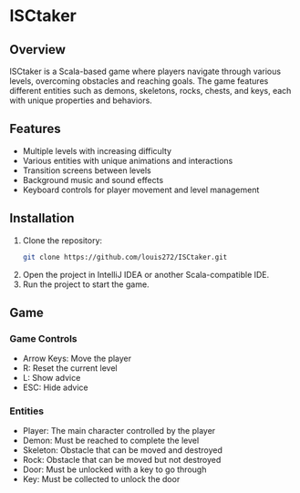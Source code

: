 # ISCtaker

## Overview
ISCtaker is a Scala-based game where players navigate through various levels, overcoming obstacles and reaching goals. The game features different entities such as demons, skeletons, rocks, chests, and keys, each with unique properties and behaviors.

## Features
- Multiple levels with increasing difficulty
- Various entities with unique animations and interactions
- Transition screens between levels
- Background music and sound effects
- Keyboard controls for player movement and level management

## Installation
1. Clone the repository:
   ```sh
   git clone https://github.com/louis272/ISCtaker.git
    ```
2. Open the project in IntelliJ IDEA or another Scala-compatible IDE.
3. Run the project to start the game.

## Game
### Game Controls
- Arrow Keys: Move the player
- R: Reset the current level
- L: Show advice
- ESC: Hide advice

### Entities
- Player: The main character controlled by the player
- Demon: Must be reached to complete the level
- Skeleton: Obstacle that can be moved and destroyed
- Rock: Obstacle that can be moved but not destroyed
- Door: Must be unlocked with a key to go through
- Key: Must be collected to unlock the door